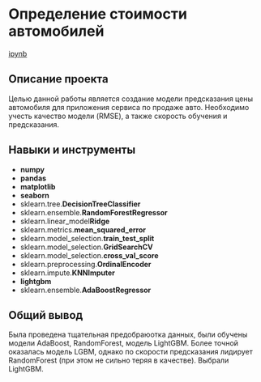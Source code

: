 # Определение стоимости автомобилей

[ipynb](https://github.com/AlexeyShuvalov/Portfolio/blob/main/Car%20value%20prediction/Car_value_prediction.ipynb)

## Описание проекта


Целью данной работы является создание модели предсказания цены автомобиля для приложения сервиса по продаже авто. Необходимо учесть качество модели (RMSE), а также скорость обучения и предсказания.



## Навыки и инструменты

- **numpy**
- **pandas**
- **matplotlib**
- **seaborn**
- sklearn.tree.**DecisionTreeClassifier**
- sklearn.ensemble.**RandomForestRegressor**
- sklearn.linear_model**Ridge**
- sklearn.metrics.**mean_squared_error**
- sklearn.model_selection.**train_test_split**
- sklearn.model_selection.**GridSearchCV**
- sklearn.model_selection.**cross_val_score**
- sklearn.preprocessing.**OrdinalEncoder**
- sklearn.impute.**KNNImputer**
- **lightgbm**
- sklearn.ensemble.**AdaBoostRegressor**


## 

## Общий вывод

Была проведена тщательная предобраюотка данных, были обучены модели AdaBoost, RandomForest, модель LightGBM. Более точной оказалась модель LGBM, однако по скорости предсказания лидирует RandomForest (при этом не сильно теряя в качестве). Выбрали LightGBM.


